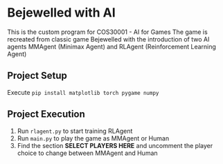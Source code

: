 
# Bejewelled with AI

This is the custom program for COS30001 - AI for Games
The game is recreated from classic game Bejewelled with the introduction of two AI agents MMAgent (Minimax Agent) and RLAgent (Reinforcement Learning Agent)

## Project Setup

Execute `pip install matplotlib torch pygame numpy`

## Project Execution

1. Run `rlagent.py` to start training RLAgent
2. Run `main.py` to play the game as MMAgent or Human
3. Find the section **SELECT PLAYERS HERE** and uncomment the player choice to change between MMAgent and Human